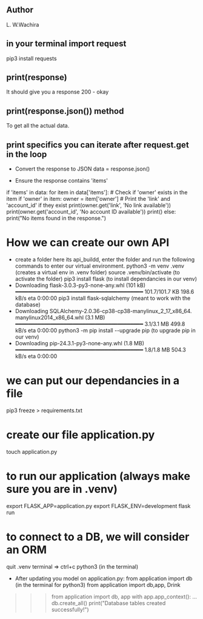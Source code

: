 ## Author
L. W.Wachira
## in your terminal import request 
pip3 install requests

## print(response)
It should give you a response 200 - okay

## print(response.json()) method
To get all the actual data.

## print specifics you can iterate after request.get in the loop
* Convert the response to JSON
data = response.json()

* Ensure the response contains 'items'

if 'items' in data:
    for item in data['items']:
        # Check if 'owner' exists in the item
        if 'owner' in item:
            owner = item['owner']
            # Print the 'link' and 'account_id' if they exist
            print(owner.get('link', 'No link available'))
            print(owner.get('account_id', 'No account ID available'))
            print()
else:
    print("No items found in the response.")

# How we can create our own API
* create a folder here its api_buildd, enter the folder and run the following commands to enter our virtual environment.
python3 -m venv .venv (creates a virtual env in .venv folder)
source .venv/bin/activate (to activate the folder)
pip3 install flask (to install dependancies in our venv)
* Downloading flask-3.0.3-py3-none-any.whl (101 kB)
     ━━━━━━━━━━━━━━━━━━━━━━━━━━━━━━━━━━━━━━━━ 101.7/101.7 KB 198.6 kB/s eta 0:00:00
pip3 install flask-sqlalchemy (meant to work with the database)
* Downloading SQLAlchemy-2.0.36-cp38-cp38-manylinux_2_17_x86_64.
manylinux2014_x86_64.whl (3.1 MB)
     ━━━━━━━━━━━━━━━━━━━━━━━━━━━━━━━━━━━━━━━━ 3.1/3.1 MB 499.8 kB/s eta 0:00:00
python3 -m pip install --upgrade pip (to upgrade pip in our venv)
* Downloading pip-24.3.1-py3-none-any.whl (1.8 MB)
     ━━━━━━━━━━━━━━━━━━━━━━━━━━━━━━━━━━━━━━━━ 1.8/1.8 MB 504.3 kB/s eta 0:00:00

# we can put our dependancies in a file
pip3 freeze > requirements.txt

# create our file application.py
touch application.py

# to run our application (always make sure you are in .venv)
export FLASK_APP=application.py
export FLASK_ENV=development
flask run

# to connect to a DB, we will consider an ORM
quit .venv terminal => ctrl+c
 python3 (in the terminal)
  * After updating you model on application.py:
 from application import db (in the terminal for python3) 
 from application import db,app,  Drink
 >>> from application import db, app
>>> with app.app_context():
...    db.create_all()
print("Database tables created successfully!")

